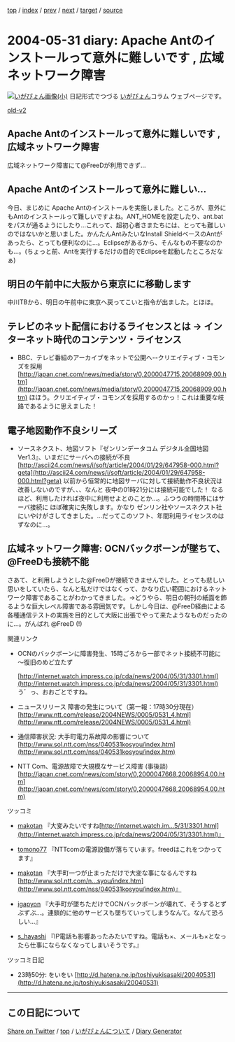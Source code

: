 [top](https://igapyon.github.io/diary/) 
 / [index](https://igapyon.github.io/diary/2004/index.html) 
 / [prev](https://igapyon.github.io/diary/2004/ig040530.html) 
 / [next](https://igapyon.github.io/diary/2004/ig040601.html) 
 / [target](https://igapyon.github.io/diary/2004/ig040531.html) 
 / [source](https://github.com/igapyon/diary/blob/gh-pages/2004/ig040531.html.src.md) 

2004-05-31 diary: Apache Antのインストールって意外に難しいです , 広域ネットワーク障害
=====================================================================================================
[![いがぴょん画像(小)](https://igapyon.github.io/diary/images/iga200306s.jpg "いがぴょん")](https://igapyon.github.io/diary/memo/memoigapyon.html) 日記形式でつづる [いがぴょん](https://igapyon.github.io/diary/memo/memoigapyon.html)コラム ウェブページです。

[old-v2](ig040531-orig.html)

## Apache Antのインストールって意外に難しいです , 広域ネットワーク障害

広域ネットワーク障害にて@FreeDが利用できず… 


## Apache Antのインストールって意外に難しい…

今日、まじめに Apache Antのインストールを実施しました。ところが、意外にもAntのインストールって難しいですよね。ANT_HOMEを設定したり、ant.batをパスが通るようにしたり…これって、超初心者さまたちには、とっても難しいのではないかと思いました。かんたんAntみたいなInstall ShieldベースのAntがあったら、とっても便利なのに…。Eclipseがあるから、そんなもの不要なのかも…。(ちょっと前、Antを実行するだけの目的でEclipseを起動したところだなぁ)

## 明日の午前中に大阪から東京にに移動します

中川TBから、明日の午前中に東京へ戻ってこいと指令が出ました。とほほ。

## テレビのネット配信におけるライセンスとは → インターネット時代のコンテンツ・ライセンス

* BBC、テレビ番組のアーカイブをネットで公開へ--クリエイティブ・コモンズを採用
  [http://japan.cnet.com/news/media/story/0,2000047715,20068909,00.htm](http://japan.cnet.com/news/media/story/0,2000047715,20068909,00.htm)
  ほほう。クリエイティブ・コモンズを採用するのかっ！これは重要な岐路であるように思えました！

## 電子地図動作不良シリーズ

* ソースネクスト、地図ソフト『ゼンリンデータコム デジタル全国地図Ver1.3』、いまだにサーバへの接続が不良
  [http://ascii24.com/news/i/soft/article/2004/01/29/647958-000.html?geta](http://ascii24.com/news/i/soft/article/2004/01/29/647958-000.html?geta)
  以前から恒常的に地図サーバに対して接続動作不良状況は改善しないのですが、、、なんと
  夜中の01時21分には接続可能でした！ なるほど、利用したければ夜中に利用せよとのことか…。ふつうの時間帯にはサーバ接続に
  ほぼ確実に失敗します。かなり ゼンリン社やソースネクスト社にいやけがさしてきました。…だってこのソフト、年間利用ライセンスのはずなのに…。

## 広域ネットワーク障害: OCNバックボーンが墜ちて、@FreeDも接続不能

さあて、と利用しようとした@FreeDが接続できませんでした。とっても悲しい思いをしていたら、なんと私だけではなくって、かなり広い範囲におけるネットワーク障害であることがわかってきました。→どうやら、明日の朝刊の紙面を飾るような巨大レベル障害である雰囲気です。しかし今日は、@FreeD経由による各種通信テストの実施を目的として大阪に出張でやって来たようなものだったのに…。がんばれ @FreeD (!)

関連リンク

* OCNのバックボーンに障害発生、15時ごろから一部でネット接続不可能に ～復旧のめど立たず
  
  [http://internet.watch.impress.co.jp/cda/news/2004/05/31/3301.html](http://internet.watch.impress.co.jp/cda/news/2004/05/31/3301.html)
  う゛っ、おおごとですね。
  
* ニュースリリース 障害の発生について（第一報：17時30分現在）
  [http://www.ntt.com/release/2004NEWS/0005/0531_4.html](http://www.ntt.com/release/2004NEWS/0005/0531_4.html)
  
* 通信障害状況: 大手町電力系故障の影響について
  [http://www.sol.ntt.com/nss/040531kosyou/index.htm](http://www.sol.ntt.com/nss/040531kosyou/index.htm)
  
* NTT Com、電源故障で大規模なサービス障害 (事後談)
  [http://japan.cnet.com/news/com/story/0,2000047668,20068954,00.htm](http://japan.cnet.com/news/com/story/0,2000047668,20068954,00.htm)

ツッコミ

* [makotan](http://d.hatena.ne.jp/makotan/) 『大変みたいですね[http://internet.watch.im...5/31/3301.html](http://internet.watch.impress.co.jp/cda/news/2004/05/31/3301.html)』
  
* [tomono77](http://d.hatena.ne.jp/tomono77/) 『NTTcomの電源設備が落ちています。freedはこれをつかってます』
  
  
* [makotan](http://d.hatena.ne.jp/makotan/) 『大手町一つが止まっただけで大変な事になるんですね[http://www.sol.ntt.com/n...syou/index.htm](http://www.sol.ntt.com/nss/040531kosyou/index.htm)』
  
* [igapyon](http://d.hatena.ne.jp/igapyon/) 『大手町が墜ちただけでOCNバックボーンが壊れて、そうするとずぶずぶ…。連鎖的に他のサービスも墜ちていってしまうなんて。なんて恐ろしい…』
  
* [s_hayashi](http://d.hatena.ne.jp/s_hayashi/) 『IP電話も影響あったみたいですね。電話も×、メールも×となったら仕事にならなくなってしまいそうです。』

ツッコミ日記

* 23時50分: をいをい
  [http://d.hatena.ne.jp/toshiyukisasaki/20040531](http://d.hatena.ne.jp/toshiyukisasaki/20040531)

----------------------------------------------------------------------------------------------------

## この日記について

[Share on Twitter](https://twitter.com/intent/tweet?hashtags=igapyon%2Cdiary%2C%E3%81%84%E3%81%8C%E3%81%B4%E3%82%87%E3%82%93&text=Apache+Ant%E3%81%AE%E3%82%A4%E3%83%B3%E3%82%B9%E3%83%88%E3%83%BC%E3%83%AB%E3%81%A3%E3%81%A6%E6%84%8F%E5%A4%96%E3%81%AB%E9%9B%A3%E3%81%97%E3%81%84%E3%81%A7%E3%81%99+%2C+%E5%BA%83%E5%9F%9F%E3%83%8D%E3%83%83%E3%83%88%E3%83%AF%E3%83%BC%E3%82%AF%E9%9A%9C%E5%AE%B3&url=https%3A%2F%2Figapyon.github.io%2Fdiary%2F2004%2Fig040531.html) / [top](../index.html/) / [いがぴょんについて](https://igapyon.github.io/diary/memo/memoigapyon.html) / [Diary Generator](https://github.com/igapyon/igapyonv3)
